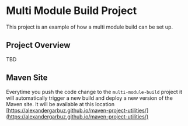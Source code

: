 # Multi Module Build Project 

This project is an example of how a multi module build can be set up.

## Project Overview

TBD


## Maven Site

Everytime you push the code change to the `multi-module-build` project it will automatically trigger a new build and deploy a new version of the Maven site.
It will be available at this location [https://alexandergarbuz.github.io/maven-project-utilities/](https://alexandergarbuz.github.io/maven-project-utilities/)
